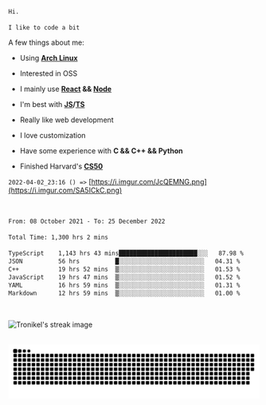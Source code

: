 ```
Hi.

I like to code a bit
```

A few things about me:

-   Using **[Arch Linux](https://archlinux.org/)**

-   Interested in OSS

-   I mainly use **[React](https://reactjs.org/) && [Node](https://nodejs.org/en/)**

-   I'm best with **[JS](https://www.javascript.com/)/[TS](https://www.typescriptlang.org/)**

-   Really like web development

-   I love customization

-   Have some experience with **C && C++ && Python**

-   Finished Harvard's **[CS50](https://cs50.harvard.edu)**

`2022-04-02_23:16 () =>` [https://i.imgur.com/JcQEMNG.png](https://i.imgur.com/SA5ICkC.png)

<br>

<!--START_SECTION:waka-->

```text
From: 08 October 2021 - To: 25 December 2022

Total Time: 1,300 hrs 2 mins

TypeScript    1,143 hrs 43 mins██████████████████████░░░   87.98 %
JSON          56 hrs          █░░░░░░░░░░░░░░░░░░░░░░░░   04.31 %
C++           19 hrs 52 mins  ▒░░░░░░░░░░░░░░░░░░░░░░░░   01.53 %
JavaScript    19 hrs 47 mins  ▒░░░░░░░░░░░░░░░░░░░░░░░░   01.52 %
YAML          16 hrs 59 mins  ▒░░░░░░░░░░░░░░░░░░░░░░░░   01.31 %
Markdown      12 hrs 59 mins  ▒░░░░░░░░░░░░░░░░░░░░░░░░   01.00 %
```

<!--END_SECTION:waka-->

<br>

<p><img align="center" src="https://github-readme-streak-stats.herokuapp.com/?user=Tronikelis&theme=dark" alt="Tronikel's streak image" /></p>

<br>

<img title="" src="https://raw.githubusercontent.com/Tronikelis/Tronikelis/output/github-contribution-grid-snake.svg" alt="very cool snake thingey" data-align="left">
